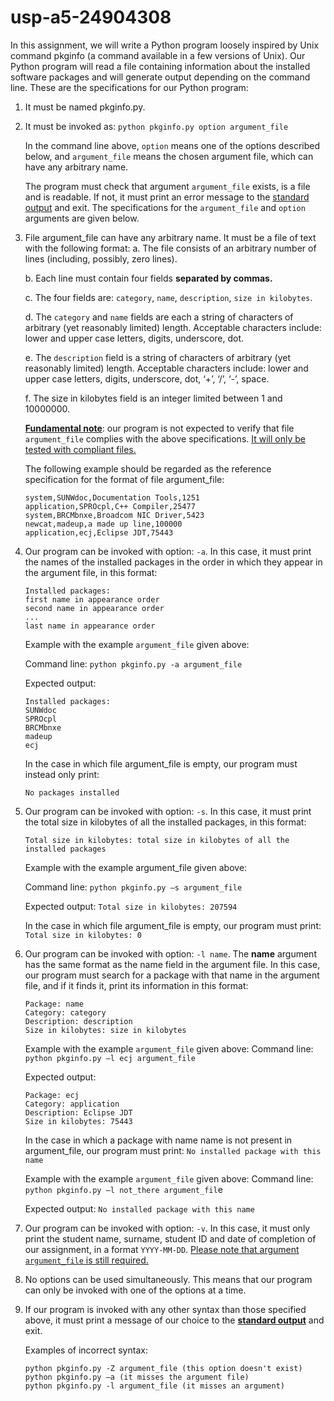 # usp-a5-24904308

In this assignment, we will write a Python program loosely inspired by Unix command pkginfo (a
command available in a few versions of Unix). Our Python program will read a file containing
information about the installed software packages and will generate output depending on the
command line.
These are the specifications for our Python program:
1.  It must be named pkginfo.py. 

2.  It must be invoked as:
    `python pkginfo.py option argument_file`
    
    In the command line above, `option` means one of the options described below, and
    `argument_file` means the chosen argument file, which can have any arbitrary name.
    
    The program must check that argument `argument_file` exists, is a file and is readable. If not, it
    must print an error message to the <ins>standard output</ins> and exit. The specifications for the
    `argument_file` and `option` arguments are given below.

3. File argument_file can have any arbitrary name. It must be a file of text with the following
format:
    a. The file consists of an arbitrary number of lines (including, possibly, zero lines).

    b. Each line must contain four fields **separated by commas.**

    c. The four fields are: `category`, `name`, `description`, `size in kilobytes`.

    d. The `category` and `name` fields are each a string of characters of arbitrary (yet
    reasonably limited) length. Acceptable characters include: lower and upper case
    letters, digits, underscore, dot.

    e. The `description` field is a string of characters of arbitrary (yet reasonably limited)
    length. Acceptable characters include: lower and upper case letters, digits,
    underscore, dot, ‘+’, ‘/’, ‘-’, space.

    f. The size in kilobytes field is an integer limited between 1 and 10000000.

    <ins>**Fundamental note**</ins>: our program is not expected to verify that file `argument_file` complies with
    the above specifications. <ins>It will only be tested with compliant files.</ins>

    The following example should be regarded as the reference specification for the format of file
    argument_file:
    ```
    system,SUNWdoc,Documentation Tools,1251
    application,SPROcpl,C++ Compiler,25477
    system,BRCMbnxe,Broadcom NIC Driver,5423
    newcat,madeup,a made up line,100000
    application,ecj,Eclipse JDT,75443
    ```

4. Our program can be invoked with option: `-a`. In this case, it must print the names of the
installed packages in the order in which they appear in the argument file, in this format:
    ```
    Installed packages:
    first name in appearance order
    second name in appearance order
    ...
    last name in appearance order
    ```
    
    Example with the example `argument_file` given above:
    
    Command line:
    `python pkginfo.py -a argument_file`
    
    Expected output:
    ```
    Installed packages:
    SUNWdoc
    SPROcpl
    BRCMbnxe
    madeup
    ecj
    ```
    
    In the case in which file argument_file is empty, our program must instead only print:

    `No packages installed`
5. Our program can be invoked with option: `-s`. In this case, it must print the total size in
kilobytes of all the installed packages, in this format:
    
    `Total size in kilobytes: total size in kilobytes of all the installed packages`

    Example with the example argument_file given above:

    Command line:
    `python pkginfo.py –s argument_file`

    Expected output:
    `Total size in kilobytes: 207594`
    
    In the case in which file argument_file is empty, our program must print:
    `Total size in kilobytes: 0`
6. Our program can be invoked with option: `-l name`. The **name** argument has the same format
as the name field in the argument file. In this case, our program must search for a package
with that name in the argument file, and if it finds it, print its information in this format:
    ```
    Package: name
    Category: category
    Description: description
    Size in kilobytes: size in kilobytes
    ```

    Example with the example `argument_file` given above:
    Command line:
    `python pkginfo.py –l ecj argument_file`

    Expected output:
    ```
    Package: ecj
    Category: application
    Description: Eclipse JDT
    Size in kilobytes: 75443
    ```
    In the case in which a package with name name is not present in argument_file, our program
    must print:
    `No installed package with this name`
    
    Example with the example `argument_file` given above:
    Command line:
    `python pkginfo.py –l not_there argument_fil`e
    
    Expected output:
    `No installed package with this name`

7. Our program can be invoked with option: `-v`. In this case, it must only print the student name,
surname, student ID and date of completion of our assignment, in a format `YYYY-MM-DD`.
<ins>Please note that argument `argument_file` is still required.</ins>

8. No options can be used simultaneously. This means that our program can only be invoked
with one of the options at a time.

9. If our program is invoked with any other syntax than those specified above, it must print a
message of our choice to the <ins>**standard output**</ins> and exit.
    
    Examples of incorrect syntax:
    ```
    python pkginfo.py -Z argument_file (this option doesn't exist)
    python pkginfo.py –a (it misses the argument file)
    python pkginfo.py -l argument_file (it misses an argument)
    ```

